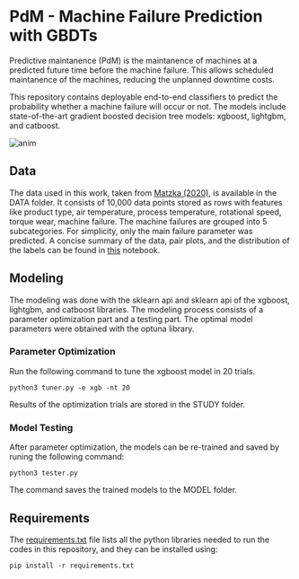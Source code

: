 # PdM - Machine Failure Prediction with GBDTs

Predictive maintanence (PdM) is the maintanence of machines at a predicted future time before the machine failure. This allows scheduled maintanence of the machines, reducing the unplanned downtime costs.

This repository contains deployable end-to-end classifiers to predict the probability whether a machine failure will occur or not. The models include state-of-the-art gradient boosted decision tree models: xgboost, lightgbm, and catboost.

![anim](./VISUALS/anim.gif)

## Data

The data used in this work, taken from [Matzka (2020)](https://archive.ics.uci.edu/ml/datasets/AI4I+2020+Predictive+Maintenance+Dataset), is available in the DATA folder. It consists of 10,000 data points stored as rows with features like product type, air temperature, process temperature, rotational speed, torque wear, machine failure. The machine failures are grouped into 5 subcategories. For simplicity, only the main failure parameter was predicted. A concise summary of the data, pair plots, and the distribution of the labels can be found in [this](./EDA/EDA.ipynb) notebook.

## Modeling

The modeling was done with the sklearn api and sklearn api of the xgboost, lightgbm, and catboost libraries. The modeling process consists of a parameter optimization part and a testing part. The optimal model parameters were obtained with the optuna library.

### Parameter Optimization

Run the following command to tune the xgboost model in 20 trials.

```shell
python3 tuner.py -e xgb -nt 20
```

Results of the optimization trials are stored in the STUDY folder.

### Model Testing

After parameter optimization, the models can be re-trained and saved by runing the following command:

```shell
python3 tester.py
```

The command saves the trained models to the MODEL folder.

## Requirements

The [requirements.txt](requirements.txt) file lists all the python libraries needed to run the codes in this repository, and they can be installed using:

```shell
pip install -r requirements.txt
```



